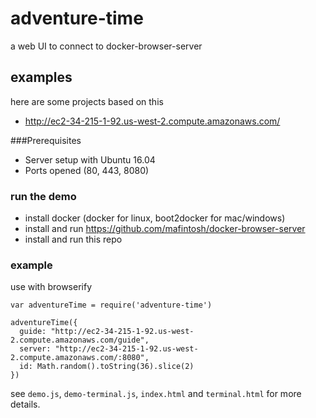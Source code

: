 # adventure-time

a web UI to connect to docker-browser-server

## examples

here are some projects based on this

- http://ec2-34-215-1-92.us-west-2.compute.amazonaws.com/

###Prerequisites
- Server setup with Ubuntu 16.04
- Ports opened (80, 443, 8080)

### run the demo

- install docker (docker for linux, boot2docker for mac/windows)
- install and run https://github.com/mafintosh/docker-browser-server
- install and run this repo

### example

use with browserify

```JS
var adventureTime = require('adventure-time')

adventureTime({
  guide: "http://ec2-34-215-1-92.us-west-2.compute.amazonaws.com/guide",
  server: "http://ec2-34-215-1-92.us-west-2.compute.amazonaws.com/:8080",
  id: Math.random().toString(36).slice(2)
})
```

see `demo.js`, `demo-terminal.js`, `index.html` and `terminal.html` for more details.
